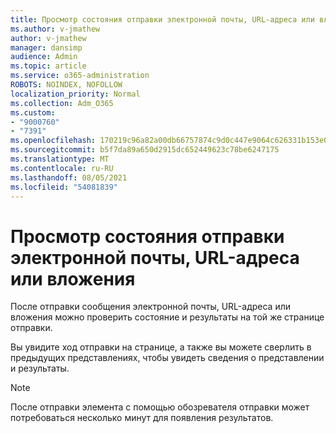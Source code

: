 ```yaml
---
title: Просмотр состояния отправки электронной почты, URL-адреса или вложения
ms.author: v-jmathew
author: v-jmathew
manager: dansimp
audience: Admin
ms.topic: article
ms.service: o365-administration
ROBOTS: NOINDEX, NOFOLLOW
localization_priority: Normal
ms.collection: Adm_O365
ms.custom:
- "9000760"
- "7391"
ms.openlocfilehash: 170219c96a82a00db66757874c9d0c447e9064c626331b153e070ad9010f7e7b
ms.sourcegitcommit: b5f7da89a650d2915dc652449623c78be6247175
ms.translationtype: MT
ms.contentlocale: ru-RU
ms.lasthandoff: 08/05/2021
ms.locfileid: "54081839"
---
```

# <a name="review-the-status-of-an-email-url-or-attachment-submission"></a>Просмотр состояния отправки электронной почты, URL-адреса или вложения

После отправки сообщения электронной почты, URL-адреса или вложения можно проверить состояние и результаты на той же странице отправки.

Вы увидите ход отправки на странице, а также вы можете сверлить в предыдущих представлениях, чтобы увидеть сведения о представлении и результаты.

> [!NOTE]
> После отправки элемента с помощью обозревателя отправки может потребоваться несколько минут для появления результатов.
